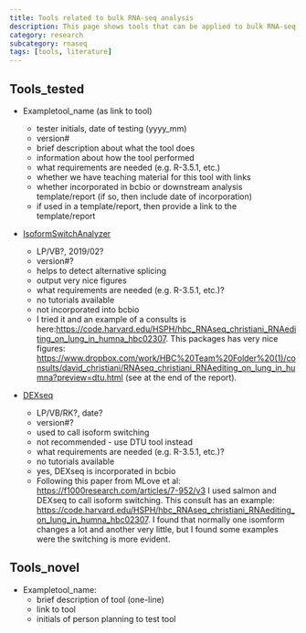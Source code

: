 ```yaml
---
title: Tools related to bulk RNA-seq analysis 
description: This page shows tools that can be applied to bulk RNA-seq analysis.
category: research
subcategory: rnaseq 
tags: [tools, literature]
---
```


## Tools_tested

- Exampletool_name (as link to tool)
    - tester initials, date of testing (yyyy_mm)
    - version#
    - brief description about what the tool does
    - information about how the tool performed
    - what requirements are needed (e.g. R-3.5.1, etc.)
    - whether we have teaching material for this tool with links
    - whether incorporated in bcbio or downstream analysis template/report (if so, then include date of incorporation)
    - if used in a template/report, then provide a link to the template/report
    
 - [IsoformSwitchAnalyzer](https://bioconductor.org/packages/release/bioc/vignettes/IsoformSwitchAnalyzeR/inst/doc/IsoformSwitchAnalyzeR.html)
    - LP/VB?, 2019/02?
    - version#?
    - helps to detect alternative splicing
    - output very nice figures
    - what requirements are needed (e.g. R-3.5.1, etc.)?
    - no tutorials available
    - not incorporated into bcbio
    -  I tried it and an example of a consults is here:https://code.harvard.edu/HSPH/hbc_RNAseq_christiani_RNAediting_on_lung_in_humna_hbc02307. This packages has very nice figures: https://www.dropbox.com/work/HBC%20Team%20Folder%20(1)/consults/david_christiani/RNAseq_christiani_RNAediting_on_lung_in_humna?preview=dtu.html (see at the end of the report).
    
- [DEXseq](https://bioconductor.riken.jp/packages/3.0/bioc/html/DEXSeq.html)
    - LP/VB/RK?, date?
    - version#?
    - used to call isoform switching
    - not recommended - use DTU tool instead
    - what requirements are needed (e.g. R-3.5.1, etc.)?
    - no tutorials available
    - yes, DEXseq is incorporated in bcbio
    - Following this paper from MLove et al: https://f1000research.com/articles/7-952/v3 I used salmon and DEXseq to call isoform switching. This consult has an example: https://code.harvard.edu/HSPH/hbc_RNAseq_christiani_RNAediting_on_lung_in_humna_hbc02307. I found that normally one isomform changes a lot and another very little, but I found some examples were the switching is more evident.



## Tools_novel

- Exampletool_name:
  - brief description of tool (one-line)
  - link to tool
  - initials of person planning to test tool
